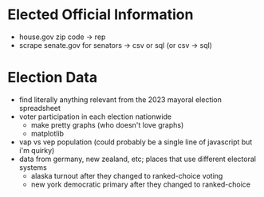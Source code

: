 # Elected Official Information
- house.gov zip code -> rep
- scrape senate.gov for senators -> csv or sql (or csv -> sql)
# Election Data
- find literally anything relevant from the 2023 mayoral election spreadsheet
- voter participation in each election nationwide
  - make pretty graphs (who doesn't love graphs)
  - matplotlib
- vap vs vep population (could probably be a single line of javascript but i'm quirky)
- data from germany, new zealand, etc; places that use different electoral systems
  - alaska turnout after they changed to ranked-choice voting
  - new york democratic primary after they changed to ranked-choice